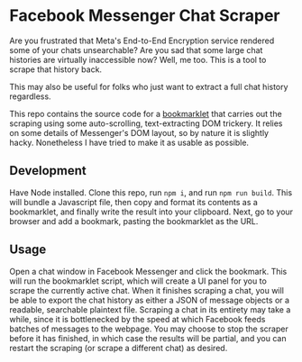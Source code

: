# Facebook Messenger Chat Scraper

Are you frustrated that Meta's End-to-End Encryption service rendered some of your chats unsearchable?
Are you sad that some large chat histories are virtually inaccessible now?
Well, me too.
This is a tool to scrape that history back.

This may also be useful for folks who just want to extract a full chat history regardless.

This repo contains the source code for a [bookmarklet](https://en.wikipedia.org/wiki/Bookmarklet)
that carries out the scraping using some auto-scrolling, text-extracting DOM trickery.
It relies on some details of Messenger's DOM layout, so by nature it is slightly hacky.
Nonetheless I have tried to make it as usable as possible.

## Development

Have Node installed.
Clone this repo, run `npm i`, and run `npm run build`.
This will bundle a Javascript file,
then copy and format its contents as a bookmarklet,
and finally write the result into your clipboard.
Next, go to your browser and add a bookmark,
pasting the bookmarklet as the URL.

## Usage

Open a chat window in Facebook Messenger and click the bookmark.
This will run the bookmarklet script, which will create
a UI panel for you to scrape the currently active chat.
When it finishes scraping a chat, you will be able to export the chat history as either
a JSON of message objects or a readable, searchable plaintext file.
Scraping a chat in its entirety may take a while,
since it is bottlenecked by the speed at which Facebook feeds batches of messages to the webpage.
You may choose to stop the scraper before it has finished,
in which case the results will be partial,
and you can restart the scraping (or scrape a different chat) as desired.
